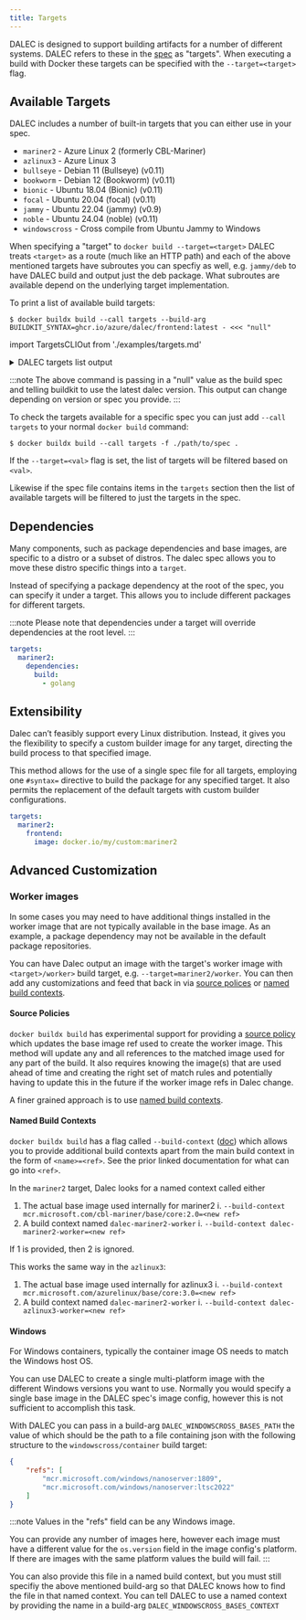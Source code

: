 ```yaml
---
title: Targets
---
```


DALEC is designed to support building artifacts for a number of different
systems.
DALEC refers to these in the [spec](spec.md) as "targets".
When executing a build with Docker these targets can be specified with the
`--target=<target>` flag.

## Available Targets

DALEC includes a number of built-in targets that you can either use in your spec.

- `mariner2` - Azure Linux 2 (formerly CBL-Mariner)
- `azlinux3` - Azure Linux 3
- `bullseye` - Debian 11 (Bullseye) (v0.11)
- `bookworm` - Debian 12 (Bookworm) (v0.11)
- `bionic` - Ubuntu 18.04 (Bionic) (v0.11)
- `focal` - Ubuntu 20.04 (focal) (v0.11)
- `jammy` - Ubuntu 22.04 (jammy) (v0.9)
- `noble` - Ubuntu 24.04 (noble) (v0.11)
- `windowscross` - Cross compile from Ubuntu Jammy to Windows

When specifying a "target" to `docker build --target=<target>` DALEC treats
`<target>` as a route (much like an HTTP path) and each of the above mentioned
targets have subroutes you can specfiy as well, e.g. `jammy/deb` to have DALEC
build and output just the deb package. What subroutes are available depend on
the underlying target implementation.

To print a list of available build targets:

```shell
$ docker buildx build --call targets --build-arg BUILDKIT_SYNTAX=ghcr.io/azure/dalec/frontend:latest - <<< "null"
```

import TargetsCLIOut from './examples/targets.md'

<details>
<summary>DALEC targets list output</summary>
<pre><TargetsCLIOut /></pre>
</details>

:::note
The above command is passing in a "null" value as the build spec and telling
buildkit to use the latest dalec version.
This output can change depending on version or spec you provide.
:::

To check the targets available for a specific spec you can just add `--call targets`
to your normal `docker build` command:

```shell
$ docker buildx build --call targets -f ./path/to/spec .
```

If the `--target=<val>` flag is set, the list of targets will be filtered based
on `<val>`.

Likewise if the spec file contains items in the `targets` section then the list
of available targets will be filtered to just the targets in the spec.

## Dependencies

Many components, such as package dependencies and base images, are specific to
a distro or a subset of distros. The dalec spec allows you to move these distro
specific things into a `target`.

Instead of specifying a package dependency at the root of the spec, you can specify it under a target.
This allows you to include different packages for different targets.

:::note
Please note that dependencies under a target will override dependencies at the root level.
:::

```yaml
targets:
  mariner2:
    dependencies:
      build:
        - golang
```


## Extensibility

Dalec can’t feasibly support every Linux distribution. Instead, it gives you the flexibility to specify a custom builder image for any target, directing the build process to that specified image.

This method allows for the use of a single spec file for all targets, employing one `#syntax=` directive to build the package for any specified target. It also permits the replacement of the default targets with custom builder configurations.

```yaml
targets:
  mariner2:
    frontend:
      image: docker.io/my/custom:mariner2
```

## Advanced Customization

### Worker images

In some cases you may need to have additional things installed in the worker
image that are not typically available in the base image. As an example, a
package dependency may not be available in the default package repositories.

You can have Dalec output an image with the target's worker image with
`<target>/worker>` build target, e.g. `--target=mariner2/worker`. You can then
add any customizations and feed that back in via [source polices](#source-policies)
or [named build contexts](#named-build-contexts).


#### Source Policies

`docker buildx build` has experimental support for providing a
[source policy](https://docs.docker.com/build/building/variables/#experimental_buildkit_source_policy)
which updates the base image ref used to create the worker image. This method
will update any and all references to the matched image used for any part of
the build. It also requires knowing the image(s) that are used ahead of time and
creating the right set of match rules and potentially having to update this in
the future if the worker image refs in Dalec change.

A finer grained approach is to use [named build contexts](#named-build-contexts).

#### Named Build Contexts

`docker buildx build` has a flag called `--build-context`
([doc](https://docs.docker.com/reference/cli/docker/buildx/build/#build-context))
which allows you to provide additional build contexts apart from the main build
context in the form of `<name>=<ref>`. See the prior linked documentation for
what can go into `<ref>`.

In the `mariner2` target, Dalec looks for a named context called either

1. The actual base image used internally for mariner2
  i. `--build-context mcr.microsoft.com/cbl-mariner/base/core:2.0=<new ref>`
2. A build context named `dalec-mariner2-worker`
  i. `--build-context dalec-mariner2-worker=<new ref>`

If 1 is provided, then 2 is ignored.

This works the same way in the `azlinux3`:

1. The actual base image used internally for azlinux3
  i. `--build-context mcr.microsoft.com/azurelinux/base/core:3.0=<new ref>`
2. A build context named `dalec-mariner2-worker`
  i. `--build-context dalec-azlinux3-worker=<new ref>`

#### Windows

For Windows containers, typically the container image OS needs to match
the Windows host OS.

You can use DALEC to create a single multi-platform image with the different
Windows versions you want to use.
Normally you would specify a single base image in the DALEC spec's image config,
however this is not sufficient to accomplish this task.

With DALEC you can pass in a build-arg `DALEC_WINDOWSCROSS_BASES_PATH` the value
of which should be the path to a file containing json with the following
structure to the `windowscross/container` build target:


```json
{
    "refs": [
        "mcr.microsoft.com/windows/nanoserver:1809",
        "mcr.microsoft.com/windows/nanoserver:ltsc2022"
    ]
}
```

:::note
Values in the "refs" field can be any Windows image.

You can provide any number of images here, however each image must have a
different value for the `os.version` field in the image config's platform.
If there are images with the same platform values the build will fail.
:::

You can also provide this file in a named build context, but you must still
specifiy the above mentioned build-arg so that DALEC knows how to find the file
in that named context.
You can tell DALEC to use a named context by providing the name in a build-arg
`DALEC_WINDOWSCROSS_BASES_CONTEXT`

